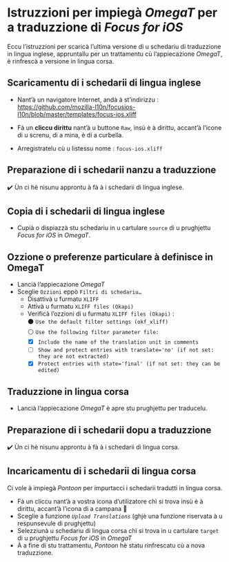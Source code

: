# Istruzzioni per impiegà _OmegaT_ per a traduzzione di _Focus for iOS_

Eccu l’istruzzioni per scaricà l’ultima versione di u schedariu di traduzzione in lingua inglese, appruntallu per un trattamentu cù l’appiecazione _OmegaT_, è rinfrescà a versione in lingua corsa.

## Scaricamentu di i schedarii di lingua inglese

- Nant’à un navigatore Internet, andà à st’indirizzu :  
  https://github.com/mozilla-l10n/focusios-l10n/blob/master/templates/focus-ios.xliff

- Fà un __cliccu dirittu__ nant’à u buttone `Raw`, insù è à dirittu, accant’à l’icone di u screnu, di a mina, è di a curbella.

- Arregistratelu cù u listessu nome : `focus-ios.xliff`

## Preparazione di i schedarii nanzu a traduzzione

✔️ Ùn ci hè nisunu approntu à fà à i schedarii di lingua inglese.

## Copia di i schedarii di lingua inglese

- Cupià o dispiazzà stu schedariu in u cartulare `source` di u prughjettu _Focus for iOS_ in _OmegaT_.

## Ozzione o preferenze particulare à definisce in OmegaT

- Lancià l’appiecazione _OmegaT_
- Sceglie `Ozzioni` eppò `Filtri di schedariu…`
  - Disattivà u furmatu `XLIFF`
  - Attivà u furmatu `XLIFF files (Okapi)`
  - Verificà l’ozzioni di u furmatu `XLIFF files (Okapi)` :  
    ⚫ `Use the default filter settings (okf_xliff)`  
    ⚪ `Use the following filter parameter file:`
    - [x] `Include the name of the translation unit in comments`
    - [ ] `Show and protect entries with translate='no' (if not set: they are not extracted)`
    - [x] `Protect entries with state='final' (if not set: they can be edited)`

## Traduzzione in lingua corsa

- Lancià l’appiecazione _OmegaT_ è apre stu prughjettu per traducelu.

## Preparazione di i schedarii dopu a traduzzione

✔️ Ùn ci hè nisunu approntu à fà à i schedarii di lingua corsa.

## Incaricamentu di i schedarii di lingua corsa

Ci vole à impiegà _Pontoon_ per impurtacci i schedarii tradutti in lingua corsa.
- Fà un cliccu nant’à a vostra icona d’utilizatore chì si trova insù è à dirittu, accant’à l’icona di a campana 🔔
- Sceglie a funzione _`Upload Translations`_ (ghjè una funzione riservata à u respunsevule di prughjettu)
- Selezziunà u schedariu di lingua corsa chì si trova in u cartulare `target` di u prughjettu _Focus for iOS_ in _OmegaT_
- À a fine di stu trattamentu, _Pontoon_ hè statu rinfrescatu cù a nova traduzzione.
